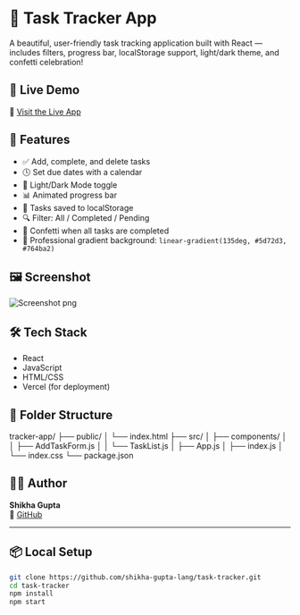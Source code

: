# 📝 Task Tracker App

A beautiful, user-friendly task tracking application built with React — includes filters, progress bar, localStorage support, light/dark theme, and confetti celebration!

## 🚀 Live Demo

🔗 [Visit the Live App](https://task-tracker-by-shikha.netlify.app/)

## 🎯 Features

- ✅ Add, complete, and delete tasks
- 🕓 Set due dates with a calendar
- 🎨 Light/Dark Mode toggle
- 📊 Animated progress bar
- 🔄 Tasks saved to localStorage
- 🔍 Filter: All / Completed / Pending
- 🎉 Confetti when all tasks are completed
- 🌈 Professional gradient background: `linear-gradient(135deg, #5d72d3, #764ba2)`

## 🖼️ Screenshot

![Screenshot png](https://github.com/user-attachments/assets/630d5289-73bb-481e-957c-6602944b5c9f)



## 🛠️ Tech Stack

- React
- JavaScript
- HTML/CSS
- Vercel (for deployment)

## 📂 Folder Structure

tracker-app/
├── public/
│ └── index.html
├── src/
│ ├── components/
│ │ ├── AddTaskForm.js
│ │ └── TaskList.js
│ ├── App.js
│ ├── index.js
│ └── index.css
└── package.json


## 🧑‍💻 Author

**Shikha Gupta**  
🔗 [GitHub](https://github.com/shikha-gupta-lang)

---

## 📦 Local Setup

```bash
git clone https://github.com/shikha-gupta-lang/task-tracker.git
cd task-tracker
npm install
npm start
